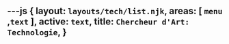 ---js
{
layout: `layouts/tech/list.njk`,
areas:  [ `menu` ,`text` ],
active: `text`,
title:  `Chercheur d'Art: Technologie`,
}
---
